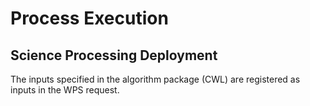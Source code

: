 
# Process Execution

## Science Processing Deployment

The inputs specified in the algorithm package (CWL) are registered as inputs in the WPS request.
